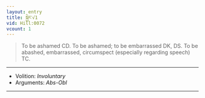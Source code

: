 ```yaml
---
layout: entry
title: སྐྱེང་√1
vid: Hill:0072
vcount: 1
---
```

> To be ashamed CD\. To be ashamed; to be embarrassed DK, DS\. To be abashed, embarrassed, circumspect (especially regarding speech) TC\.

---
* Volition: _Involuntary_
* Arguments: _Abs-Obl_

---

